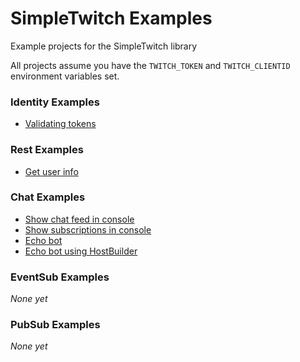 # SimpleTwitch Examples
Example projects for the SimpleTwitch library

All projects assume you have the `TWITCH_TOKEN` and `TWITCH_CLIENTID` environment variables set.

### Identity Examples  
- [Validating tokens](https://github.com/AuxLabs/SimpleTwitch-Examples/tree/main/src/ValidateTokenExample)

### Rest Examples
- [Get user info](https://github.com/AuxLabs/SimpleTwitch-Examples/tree/main/src/GetUserInfoExample)

### Chat Examples
- [Show chat feed in console](https://github.com/AuxLabs/SimpleTwitch-Examples/tree/main/src/ChatConnectionExample)
- [Show subscriptions in console](https://github.com/AuxLabs/SimpleTwitch-Examples/tree/main/src/ChatSubscriptionEventsExample)
- [Echo bot](https://github.com/AuxLabs/SimpleTwitch-Examples/tree/main/src/EchoBotExample)
- [Echo bot using HostBuilder](https://github.com/AuxLabs/SimpleTwitch-Examples/tree/main/src/EchoBotHostedExample)

### EventSub Examples  
*None yet*

### PubSub Examples  
*None yet*
